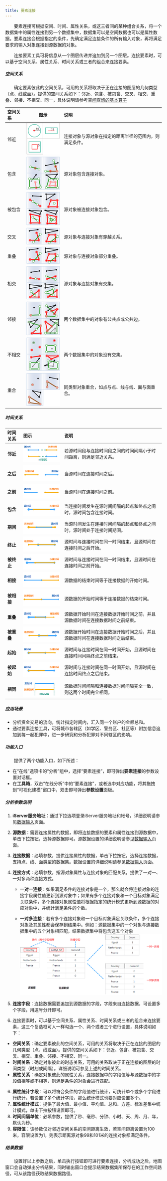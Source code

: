 ```yaml
---
title: 要素连接
---
```


　　要素连接可根据空间、时间、属性关系，或这三者间的某种组合关系，将一个数据集中的属性连接到另一个数据集中，数据集可以是空间数据也可以是属性数据。要素连接会根据指定的条件，先确定满足连接条件的所有输入对象，再将满足要求的输入对象连接到源数据的对象。

　　连接要素工具可将信息从一个图层传递并追加到另一个图层。连接要素时，可以基于空间关系、属性关系、时间关系或三者的组合来连接要素。

##### 空间关系

　　确定要素彼此的空间关系，可用的关系将取决于正在连接的图层的几何类型（点、线或面）。提供的空间关系如下：邻近、包含、被包含、交叉、相交、重叠、邻接、不相交、同一，具体说明请参考[空间查询的基本算子](../../docs/DataProcess/SpatialQuery_BasicOperators.html)

空间关系  |图示| 说明     
 :----- |  :----: | :----  
邻近 | ![](img/Adjacent.png) | 连接对象与源对象在指定的距离半径的范围内，则满足条件。
包含 | ![](img/Contain.png) | 源对象包含连接对象。
被包含 | ![](img/Within.png) | 源对象被连接对象包含。
交叉 | ![](img/Cross.png) | 源对象与连接对象有穿越关系。
重叠 | ![](img/Overlap.png) | 源对象与连接对象部分重叠。
相交 | ![](img/Intersect.png) | 源对象与连接对象有交集。
邻接 | ![](img/Touch.png) | 两个数据集中的对象有公共点或公共边。
不相交 | ![](img/Disjoint.png) | 两个数据集中的对象没有交集。
重合 | ![](img/Identity.png) | 同类型对象重合，如点与点、线与线、面与面重合。

##### 时间关系

时间关系 | 图示 | 说明     
 :-----  |  :---- |  :----
**邻近** | ![](img/TimeNear.png) | 若源时间段与连接时间段之间的时间间隔小于时间距离，则满足邻近关系。
**之后** |  ![](img/TimeAfter.png) | 当源时间在连接时间之后。
**之前** | ![](img/TimeBefore.png) |  当源时间在连接时间之前。
**包含** | ![](img/TimeContains.png) |  当连接时间发生在源时间间隔的起点和终点之间时，源时间包含连接时间。
**期间** | ![](img/TimeDuring.png) |  当源时间发生在连接时间间隔的起点和终点之间时，源时间处于连接时间期间。
**终止** | ![](img/TimeFinish.png) |  源时间与连接时间在同一时间结束，且源时间在连接时间之后开始。
**被终止** | ![](img/TimeFinishedBy.png) |  源时间与连接时间在同一时间结束，且源时间在连接时间之前开始。
**相接** | ![](img/TimeMeets.png) |  源数据的结束时间等于连接数据的开始时间。
**被相接** | ![](img/TimeMetby.png) |  源数据的开始时间等于连接数据的结束时间。
**重叠** | ![](img/TimeOverlaps.png) |  源数据开始时间在连接数据开始时间之前，并且源数据时间在连接数据时间之前结束。
**被重叠** | ![](img/TimeOverlapped.png) |  源数据开始时间在连接数据开始时间之后，并且源数据时间在连接数据时间之后结束。
**起始** | ![](img/TimeStart.png) |  源时间与连接时间在同一时间开始，且源时间在连接时间间隔终点之前结束。
**被起始** | ![](img/TimeStartedby.png) |  源时间与连接时间在同一时间开始，且源时间在连接时间终点之后结束。
**相同** | ![](img/TimeEquals.png) |  源数据时间间隔和连接数据时间间隔完全一致，则这两个时间完全相同。

##### 应用场景

- 分析资金交易的流向，统计指定时间内，汇入同一个账户的金额总和。
- 通过要素连接工具，可将城市各辖区（如学区、警务区、社区等）附加信息追加到每一起犯罪中，进一步研究和分析犯罪对不同辖区的影响。 


##### 功能入口

　　提供了两个功能入口，如下所述：

- 在“在线”选项卡的“分析”组中，选择“要素连接”，即可弹出**要素连接**的参数设置对话框。
- 在**工具箱**，双击“在线分析”中的“要素连接”，或者选中对应功能，将其拖拽到“可视化建模”窗口中，双击即可弹出**参数设置**面板。

##### 分析参数说明


1. **iServer服务地址**：通过下拉选项登录iServer服务地址和帐号，详细说明请参见[数据输入](DataInputType.html)页面。
2. **源数据**：需要连接属性的数据，即将连接数据的要素和属性连接到源数据中，单击下拉按钮，选择源数据即可。源数据设置的详细说明请参见[数据输入](DataInputType.html)页面。
3. **连接数据**：必填参数，提供连接属性的数据，单击下拉按钮，选择连接数据，支持点、线、面类型的数据集。数据设置的详细说明请参见[数据输入](DataInputType.html)页面。
4. **连接方式**：必填参数，指源对象属性与连接对象的匹配关系，提供了一对一、一对多两种连接方式。
   - **一对一连接**：如果满足条件的连接对象是一个，那么就会将连接对象的连接字段属性值更新到源对象中；如果有多个连接对象和一个目标对象满足关联条件，多个连接对象属性值将根据指定的统计模式更新到源数据的对应对象中，并统计满足条件的个数。
 
   - **一对多连接**：若有多个连接对象和一个目标对象满足关联条件，多个连接对象及其属性都会保存到结果中。例如：源数据集中的一个对象与连接数据集中的五个对象相匹配，结果数据集中将包含这五个对象
　　![](img/JoinType.png)

5. **连接字段**：连接数据需要追加到源数据的字段，字段来自连接数据，可设置多个字段，用逗号分开即可。
6. 连接要素时，可以基于空间关系、属性关系、时间关系或三者的组合来连接要素，这三个复选框可人一样勾选一个、两个或者三个进行设置，具体说明如下：
  - **空间关系**：确定要素彼此的空间关系，可用的关系将取决于正在连接的图层的几何类型（点、线或面）。提供的空间关系如下：邻近、包含、被包含、交叉、相交、重叠、邻接、不相交、同一。
  - **时间关系**：确定对象彼此的时态关系，可用的关系取决于正在连接的图层的时间类型（时刻或间隔）。详细说明可参见上述的时间关系。
  - **属性关系**：确定对象彼此的属性关系，连接数据中的字段值等与源数据中的字段值相等或不相等，则满足条件的对象会进行匹配。

6. **属性统计字段**：可以将符合条件的字段值进行统计，可统计单个或多个字段进行统计，若设置了多个统计字段，那么统计模式也要对应设置多个。
7. **属性统计模式**：提供了最大值、最小值、平均值、总和、方差、标准差集中统计模式，单击下拉按钮设置即可。
5. **时间间隔单位**：必填参数，提供了秒、毫秒、分钟、小时、天、周、月、年，默认为秒。
8. **容限值**：该参数仅对邻近空间关系的空间距离生效，若空间距离设置为100米，容限设置为1，则表示距离源对象99和101米的连接对象都满足条件。


##### 结果数据

　　设置好以上参数之后，单击执行按钮即可进行要素连接，分析成功之后，地图窗口会自动弹出分析结果，同时输出窗口会提示结果数据集所保存在的工作空间路径，可从该路径获取结果数据路径。

<!--　　下图为：

　　![](img/FeatureJoin.png)-->
